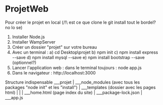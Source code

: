 # ProjetWeb
Pour créer le projet en local (/!\ est ce que clone le git install tout le bordel? no lo se) 

1) Installer Node.js
2) Installer WampServer
3) Créer un dossier "projet" sur votre bureau
4) Avec un terminal : 
a) cd Desktop\projet
b) npm init
c) npm install express --save
d) npm install mysql --save
e) npm install bootstrap --save (optionnel?)
5) Lancer l'application web :
dans le terminal toujours : node app.js
6) Dans le navigateur :
http://localhost:3000
  
Structure indispensable
___projet
|
___node_modules (avec tous les packages "node init" et les "install")
|
___templates (dossier avec les pages html)
|       |
|       ___home.html (page index du site)
|
___package-lock.json
|
___app.js

